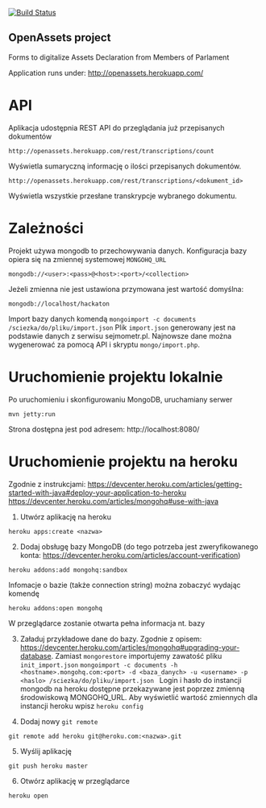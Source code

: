 [![Build Status](https://travis-ci.org/kodujdlapolski/OpenAssets.png)](https://travis-ci.org/kodujdlapolski/OpenAssets)

OpenAssets project 
------------------

Forms to digitalize Assets Declaration from Members of Parlament

Application runs under: http://openassets.herokuapp.com/


API
===
Aplikacja udostępnia REST API do przeglądania już przepisanych dokumentów

```
http://openassets.herokuapp.com/rest/transcriptions/count
```
Wyświetla sumaryczną informację o ilości przepisanych dokumentów. 


```
http://openassets.herokuapp.com/rest/transcriptions/<dokument_id>
```
Wyświetla wszystkie przesłane transkrypcje wybranego dokumentu.


Zależności
==========
Projekt używa mongodb to przechowywania danych.
Konfiguracja bazy opiera się na zmiennej systemowej `MONGOHQ_URL`

```
mongodb://<user>:<pass>@<host>:<port>/<collection> 
```

Jeżeli zmienna nie jest ustawiona przymowana jest wartość domyślna:
```
mongodb://localhost/hackaton
```

Import bazy danych komendą `mongoimport -c documents /sciezka/do/pliku/import.json`
Plik `import.json` generowany jest na podstawie danych z serwisu sejmometr.pl. Najnowsze dane można wygenerować za pomocą API i skryptu `mongo/import.php`.


Uruchomienie projektu lokalnie
==============================
Po uruchomieniu i skonfigurowaniu MongoDB, uruchamiany serwer

```
mvn jetty:run
```

Strona dostępna jest pod adresem: http://localhost:8080/

Uruchomienie projektu na heroku
===============================

Zgodnie z instrukcjami:
https://devcenter.heroku.com/articles/getting-started-with-java#deploy-your-application-to-heroku
https://devcenter.heroku.com/articles/mongohq#use-with-java

1. Utwórz aplikację na heroku 
```
heroku apps:create <nazwa>
```

2. Dodaj obsługę bazy MongoDB (do tego potrzeba jest zweryfikowanego konta: https://devcenter.heroku.com/articles/account-verification)
```
heroku addons:add mongohq:sandbox
```
Infomacje o bazie (także connection string) można zobaczyć wydając komendę
```
heroku addons:open mongohq
```
W przeglądarce zostanie otwarta pełna informacja nt. bazy

3. Załaduj przykładowe dane do bazy.  Zgodnie z opisem: https://devcenter.heroku.com/articles/mongohq#upgrading-your-database.  Zamiast `mongorestore` importujemy zawatość pliku `init_import.json`
`mongoimport -c documents -h <hostname>.mongohq.com:<port> -d <baza_danych> -u <username> -p <haslo> /sciezka/do/pliku/import.json `
Login i hasło do instancji mongodb na heroku dostępne przekazywane jest poprzez zmienną środowiskową MONGOHQ_URL. Aby wyświetlić wartość zmiennych dla instancji heroku wpisz `heroku config`

4. Dodaj nowy `git remote`
```
git remote add heroku git@heroku.com:<nazwa>.git
```

5. Wyślij aplikację
```
git push heroku master
```

6. Otwórz aplikację w przeglądarce
```
heroku open
```

